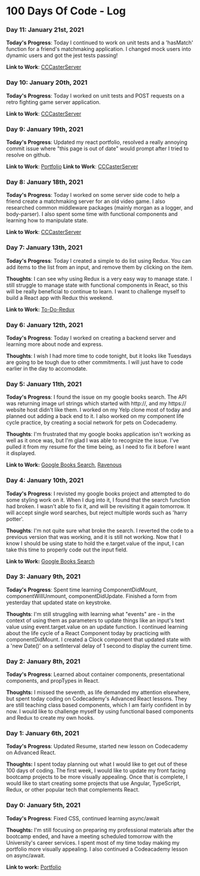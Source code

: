 # 100 Days Of Code - Log

### Day 11: January 21st, 2021

**Today's Progress**: Today I continued to work on unit tests and a 'hasMatch' function for a friend's matchmaking application. I changed mock users into dynamic users and got the jest tests passing!

**Link to Work**: [CCCasterServer](https://github.com/PeterAlanAnderson/CCCasterServer)

### Day 10: January 20th, 2021

**Today's Progress**: Today I worked on unit tests and POST requests on a retro fighting game server application.

**Link to Work**: [CCCasterServer](https://github.com/PeterAlanAnderson/CCCasterServer)

### Day 9: January 19th, 2021

**Today's Progress**: Updated my react portfolio, resolved a really annoying commit issue where "this page is out of date" would prompt after I tried to resolve on github.

**Link to Work**: [Portfolio](https://www.tomoverland.com)
**Link to Work**: [CCCasterServer](https://github.com/PeterAlanAnderson/CCCasterServer)

### Day 8: January 18th, 2021

**Today's Progress**: Today I worked on some server side code to help a friend create a matchmaking server for an old video game. I also researched common middleware packages (mainly morgan as a logger, and body-parser). I also spent some time with functional components and learning how to manipulate state.

**Link to Work**: [CCCasterServer](https://github.com/PeterAlanAnderson/CCCasterServer)

### Day 7: January 13th, 2021

**Today's Progress**: Today I created a simple to do list using Redux. You can add items to the list from an input, and remove them by clicking on the item.

**Thoughts**: I can see why using Redux is a very easy way to manage state. I still struggle to manage state with functional components in React, so this will be really beneficial to continue to learn. I want to challenge myself to build a React app with Redux this weekend.

**Link to Work:** [To-Do-Redux](https://github.com/TomOverland/To-Do-Redux)

### Day 6: January 12th, 2021

**Today's Progress**: Today I worked on creating a backend server and learning more about node and express.

**Thoughts**: I wish I had more time to code tonight, but it looks like Tuesdays are going to be tough due to other commitments. I will just have to code earlier in the day to accomodate.

### Day 5: January 11th, 2021

**Today's Progress**: I found the issue on my google books search. The API was returning image url strings which started with http://, and my https:// website host didn't like them. I worked on my Yelp clone most of today and planned out adding a back end to it. I also worked on my component life cycle practice, by creating a social network for pets on Codecademy.

**Thoughts**: I'm frustrated that my google books application isn't working as well as it once was, but I'm glad I was able to recognize the issue. I've pulled it from my resume for the time being, as I need to fix it before I want it displayed.

**Link to Work:** [Google Books Search](https://damp-shelf-31146.herokuapp.com/), [Ravenous](https://github.com/TomOverland/ravenous)

### Day 4: January 10th, 2021

**Today's Progress**: I revisted my google books project and attempted to do some styling work on it. When I dug into it, I found that the search function had broken. I wasn't able to fix it, and will be revisiting it again tomorrow. It will accept single word searches, but reject multiple words such as 'harry potter'.

**Thoughts**: I'm not quite sure what broke the search. I reverted the code to a previous version that was working, and it is still not working. Now that I know I should be using state to hold the e.target.value of the input, I can take this time to properly code out the input field.

**Link to Work:** [Google Books Search](https://damp-shelf-31146.herokuapp.com/)

### Day 3: January 9th, 2021

**Today's Progress**: Spent time learning ComponentDidMount, componentWillUnmount, componentDidUpdate. Finished a form from yesterday that updated state on keystroke.

**Thoughts**: I'm still struggling with learning what "events" are - in the context of using them as parameters to update things like an input's text value using event.target.value on an update function. I continued learning about the life cycle of a React Component today by practicing with componentDidMount. I created a Clock component that updated state with a 'new Date()' on a setInterval delay of 1 second to display the current time.

### Day 2: January 8th, 2021

**Today's Progress**: Learned about container components, presentational components, and propTypes in React.

**Thoughts:** I missed the seventh, as life demanded my attention elsewhere, but spent today coding on Codecademy's Advanced React lessons. They are still teaching class based components, which I am fairly confident in by now. I would like to challenge myself by using functional based components and Redux to create my own hooks.

### Day 1: January 6th, 2021

**Today's Progress**: Updated Resume, started new lesson on Codecademy on Advanced React.

**Thoughts:** I spent today planning out what I would like to get out of these 100 days of coding. The first week, I would like to update my front facing bootcamp projects to be more visually appealing. Once that is complete, I would like to start creating some projects that use Angular, TypeScript, Redux, or other popular tech that complements React.

### Day 0: January 5th, 2021

**Today's Progress**: Fixed CSS, continued learning async/await

**Thoughts:** I'm still focusing on preparing my professional materials after the bootcamp ended, and have a meeting scheduled tomorrow with the University's career services. I spent most of my time today making my portfolio more visually appealing. I also continued a Codeacademy lesson on async/await.

**Link to work:** [Portfolio](https://www.tomoverland.com)

<!-- ### Day 0: February 30, 2016 (Example 1)
##### (delete me or comment me out)

**Today's Progress**: Fixed CSS, worked on canvas functionality for the app.

**Thoughts:** I really struggled with CSS, but, overall, I feel like I am slowly getting better at it. Canvas is still new for me, but I managed to figure out some basic functionality.

**Link to work:** [Calculator App](http://www.example.com)

### Day 0: February 30, 2016 (Example 2)
##### (delete me or comment me out)

**Today's Progress**: Fixed CSS, worked on canvas functionality for the app.

**Thoughts**: I really struggled with CSS, but, overall, I feel like I am slowly getting better at it. Canvas is still new for me, but I managed to figure out some basic functionality.

**Link(s) to work**: [Calculator App](http://www.example.com)


### Day 1: June 27, Monday

**Today's Progress**: I've gone through many exercises on FreeCodeCamp.

**Thoughts** I've recently started coding, and it's a great feeling when I finally solve an algorithm challenge after a lot of attempts and hours spent.

**Link(s) to work**
1. [Find the Longest Word in a String](https://www.freecodecamp.com/challenges/find-the-longest-word-in-a-string)
2. [Title Case a Sentence](https://www.freecodecamp.com/challenges/title-case-a-sentence) -->
